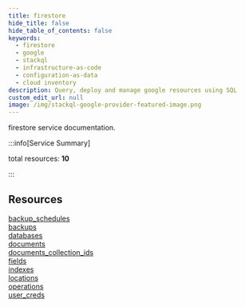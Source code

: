 ```yaml
---
title: firestore
hide_title: false
hide_table_of_contents: false
keywords:
  - firestore
  - google
  - stackql
  - infrastructure-as-code
  - configuration-as-data
  - cloud inventory
description: Query, deploy and manage google resources using SQL
custom_edit_url: null
image: /img/stackql-google-provider-featured-image.png
---
```


firestore service documentation.

:::info[Service Summary]

total resources: __10__  

:::

## Resources
<div class="row">
<div class="providerDocColumn">
<a href="/services/firestore/backup_schedules/">backup_schedules</a><br />
<a href="/services/firestore/backups/">backups</a><br />
<a href="/services/firestore/databases/">databases</a><br />
<a href="/services/firestore/documents/">documents</a><br />
<a href="/services/firestore/documents_collection_ids/">documents_collection_ids</a>
</div>
<div class="providerDocColumn">
<a href="/services/firestore/fields/">fields</a><br />
<a href="/services/firestore/indexes/">indexes</a><br />
<a href="/services/firestore/locations/">locations</a><br />
<a href="/services/firestore/operations/">operations</a><br />
<a href="/services/firestore/user_creds/">user_creds</a>
</div>
</div>
